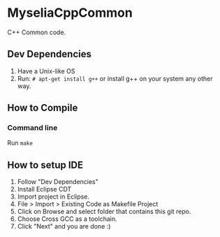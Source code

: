 # MyseliaCppCommon
C++ Common code.

## Dev Dependencies
1. Have a Unix-like OS
2. Run: `# apt-get install g++` or install g++ on your system any other way.

## How to Compile
### Command line
Run `make`

## How to setup IDE
1. Follow "Dev Dependencies"
2. Install Eclipse CDT
3. Import project in Eclipse.
  1. File > Import > Existing Code as Makefile Project
  2. Click on Browse and select folder that contains this git repo.
  3. Choose Cross GCC as a toolchain.
  4. Click "Next" and you are done :)
